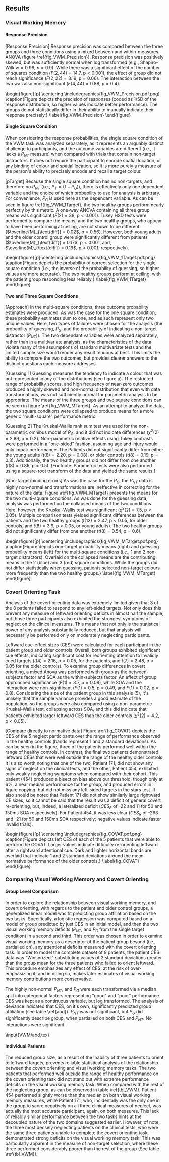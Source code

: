 Results
-------

### Visual Working Memory

#### Response Precision

[Response Precision] Response precision was compared between 
the three groups and three conditions using a mixed between and
within-measures 
ANOVA (figure \ref{fig_VWM_Precision}). Response precision was
positively skewed, but was sufficiently normal when log
transformed (e.g., Shapiro-Wilk $w=0.98$, $p=0.9$). While there
was a significant effect of the number of squares condition
($F(2,44) = 14.7$, $\text{p} < 0.001$), the effect of group did
not reach significance 
($F(2,22) = 3.19$, $\text{p} = 0.06$). The interaction between the
two was also non-significant 
($F(4,44) = 0.88$, $\text{p} = 0.4$).

\begin{figure}[p] 
\centering 
\includegraphics{fig_VWM_Precision.pdf.png} 
\caption{Figure depicts the precision of responses (coded as 1/SD
of the response distribution, so higher values indicate better
performance).  The groups do not statistically differ in their
ability to manually indicate their response precisely.}
\label{fig_VWM_Precision}
\end{figure}



#### Single Square Condition

When considering the response probabilities, the single square 
condition of the VWM task was analyzed
separately, as it represents an arguably distinct challenge to
participants, and the outcome variables are different (i.e., it
lacks a $P_{NT}$ measure) when compared with trials that contain
non-target distractors. It does not require the participant to
encode spatial location, or any binding of colour and spatial
location, so it is more purely a measure of the person's ability
to precisely encode and recall a target colour.

[pTarget] Because the single square condition has no non-targets,
and therefore no $P_{NT}$ (i.e., $P_{T} = (1 - P_{G})$), there is
effectively only one dependent variable and the choice of which
probability to use for analysis is arbitrary. For convenience,
$P_{G}$ is used here as the dependant variable. As can be seen in
figure \ref{fig_VWM_1Target}, the two healthy groups perform
nearly perfectly by this metric. A one-way ANOVA containing all
three group means was significant ($F(2) = 38$, $\text{p} <
0.001$).  Tukey HSD tests were performed to compare the means, and
the two healthy groups, who appear to have been performing at
ceiling, are not shown to be different
($\overline{M}_{\text{diff}}  = 0.02$, $\text{p} = 0.56$).
However, both young adults and the older control group were
significantly different from patients ($\overline{M}_{\text{diff}}
= 0.17$, $\text{p} < 0.001$, and, $\overline{M}_{\text{diff}} =
0.19$, $\text{p} < 0.001$, respectively). 

\begin{figure}[p] 
\centering 
\includegraphics{fig_VWM_1Target.pdf.png} 
\caption{Figure depicts the probability of correct 
selection for the single square condition (i.e., the inverse of
the probability of guessing, so higher values are more accurate). 
The two healthy groups perform at
ceiling, with the patient group responding less reliably.}
\label{fig_VWM_1Target}
\end{figure}

#### Two and Three Square Conditions

[Approach] In the multi-square conditions, three outcome
probability estimates were produced. As was the case for the one
square condition, these probability estimates sum to one, and as
such represent only two unique values. Here, two types of failures
were chosen for the analysis (the probability of guessing,
$P_{G}$, and the probability of indicating a non-target distractor
($P_{NT}$)).  The two dependant variables were analyzed
separately, rather than in a multivariate analysis, as the
characteristics of the data violate many of the assumptions of
standard multivariate tests and the limited sample size would
render any result tenuous at best.  This limits the ability to
compare the two outcomes, but provides clearer answers to the
distinct questions each measure addresses.

[Guessing 1] Guessing measures the tendency to indicate a colour
that was not represented in any of the distributions (see
figure a).  The restricted range of probability scores, and high
frequency of near-zero outcomes produced a highly skewed and
non-normal distribution that even with data transformations, was
not sufficiently normal for parametric analysis to be appropriate.
The means of the three groups and two square conditions can be
seen in figure \ref{fig_VWM_MTarget}. As an attempt to analyze the
data, the two square conditions were collapsed to produce means
for a more generic "multi-square" performance metric.



[Guessing 2] The Kruskal-Wallis rank sum test was used for the
non-parametric omnibus model of $P_G$, and it did not indicate
differences ($\chi^2(2) = 2.89$, $\text{p} = 0.2$). Non-parametric
relative effects using Tukey contrasts were performed in a
"one-sided" fashion, assuming age and injury would only impair
performance.  The Patients did not significantly differ from
either the young adults ($t(8) = 2.20$, $\text{p} = 0.08$), or
older controls ($t(8) = 0.19$, $\text{p} = 0.8$). Additionally,
the two healthy groups did not differ from one another ($t(8) =
0.86$, $\text{p} = 0.5$).  [Footnote: Parametric tests were also
performed using a square-root transform of the data and yielded
the same results.]

[Non-target/binding errors] As was the case for the $P_G$, the
$P_{NT}$ data is highly non-normal and transformations are
ineffective in correcting for the nature of the data. Figure
\ref{fig_VWM_MTarget} presents the means for the two multi-square
conditions. As was done for the guessing data,
analysis was performed on the collapsed means of the two
conditions. Here, however, the Kruskal-Wallis test was significant
($\chi^2(2) = 7.5$, $\text{p} < 0.05$).  Multiple comparison tests
yielded significant differences between the patients and the two
healthy groups ($t(12) = 2.47$, $\text{p} < 0.05$, for older
controls, and $t(8) = 3.9$, $\text{p} < 0.05$, or young adults).
The two healthy groups did not significantly differ from one
another ($t(8) = 0.54$, $\text{p} = 0.6$).

\begin{figure}[p] 
\centering 
\includegraphics{fig_VWM_MTarget.pdf.png} 
\caption{Figure depicts non-target probability means (right) and
guessing probability means (left) for the multi-square conditions
(i.e., 1 and 2 non-target distractors). 
Overlaid on the collapsed means are the
contributing means in the 2 (blue) and 3 (red) square conditions.
While the groups did not differ statistically when guessing,
patients selected non-target colours more frequently than the two
healthy groups.} 
\label{fig_VWM_MTarget}
\end{figure}

### Covert Orienting Task

Analysis of the covert orienting data was extremely limited given
that 3 of the 8 patients failed to respond to any left-sided
targets. Not only does this prevent any measure of leftward
orienting deficits in almost half the sample, but those three
participants also exhibited the strongest symptoms of neglect on
the clinical measures. This means that not only is the statistical
power of any analysis substantially reduced, but that analysis
will necessarily be performed only on moderately neglecting
participants. 


Leftward cue-effect sizes (CES) were calculated for each
participant in the patient group and older controls. Overall, both
groups exhibited significant cue effects, indicating significant
cost for reorienting attention to invalidly cued targets ($t(4) =
2.16$, $\text{p} < 0.05$, for the patients, and $t(7) = 2.48$,
$\text{p} < 0.05$ for the older controls). To examine group
differences in covert orienting, a mixed Anova was performed with
group as the between-subjects factor and SOA as the
within-subjects factor. An effect of group approached significance
($F(1) = 3.7$, $\text{p} = 0.08$), while SOA and the interaction
were non-significant ($F(1) = 0.5$, $\text{p} = 0.49$, and $F(1) =
0.02$, $\text{p} = 0.8$). Considering the size of the patient
group in this analysis (5), it's unlikely that the sample variance
provides a good estimate of the population, so the groups were
also compared using a non-parametric Kruskal-Wallis test,
collapsing across SOA, and this did indicate that patients
exhibited larger leftward CES than the older controls
($\chi^2(2) = 4.2$, $\text{p} < 0.05$).


[Compare directly to normative data] Figure \ref{fig_COVAT}
depicts the CES of the 5 neglect participants over the range of
performance observed in the healthy controls (bands represent 1
and 2 standard deviations).  As can be seen in the figure, three
of the patients performed well within the range of healthy
controls.  In contrast, the final two patients demonstrated
leftward CESs that were well outside the range of the healthy
older controls. It is also worth noting that one of the two,
Patient 171, did not show any signs of neglect on the clinical
tests, and the other, Patient 454, exhibited only weakly
neglecting symptoms when compared with their cohort. This patient
(454) produced a bisection bias above our threshold, though only
at 6\%, a near median performance for the group, and produced
errors in figure copying, but did not miss any left-sided targets
in the stars test. It also should be noted that Patient 171 did
not show similarly large rightward CE sizes, so it cannot be said
that the result was a deficit of general covert re-orienting, but,
indeed, a lateralized deficit ($CES_R$ of -22 and 11 for 50 and
150ms SOA respectively). For Patient 454, it was less clear
($CES_R$ of -263 and -21 for 50 and 150ms SOA respectively;
negative values indicate faster invalid trials).


\begin{figure}[p] 
\centering 
\includegraphics{fig_COVAT.pdf.png} 
\caption{Figure depicts left CES of each of the 5 patients that
were able to perform the COVAT.  Larger values indicate difficulty
re-orienting leftward after a rightward attentional cue. Dark and
lighter horizontal bands are overlaid that indicate 1 and 2
standard deviations around the mean normative performance of the
older controls.} 
\label{fig_COVAT} 
\end{figure}


### Comparing Visual Working Memory and Covert Orienting 

#### Group Level Comparison 

In order to explore the relationship between visual working
memory, and covert orienting, with regards to the patient and
older control groups, a generalized linear model was fit
predicting group affiliation based on the two tasks.
Specifically, a logistic regression was computed based on a model
of group predicted by just CES in an initial model, and then the
two visual working memory deficits ($P_{NT}$, and $P_G$ from the
single target condition) in a second and third. This order was
chosen in order to examine visual working memory as a descriptor
of the patient group beyond (i.e., partialled on), any attentional
deficits measured with the covert orienting task. In order to
model the complete dataset of 8 patients, the patient CES data was
"Winsorized," substituting values of 2 standard deviations greater
than the group mean for the three patients who failed to orient
leftward. This procedure emphasizes any effect of CES, at the risk
of over-emphasizing it, and in doing so, makes later estimates of
visual working memory contributions more conservative. 

The highly non-normal $P_{NT}$, and $P_G$ were each transformed
via a median split into categorical factors representing "good"
and "poor" performance. CES was kept as a continuous variable, but
log transformed. The analysis of deviance indicated that CES, on
it's own, significantly predicted group affiliation (see table
\ref{aod}). $P_{NT}$ was not significant, but $P_G$ did
significantly describe group, when partialled on both CES and
$P_{NT}$.  No interactions were significant.

\input{VWM/aod.tex}


#### Individual Patients
The reduced group size, as a result of the inability of three
patients to orient to leftward targets, prevents reliable
statistical analysis of the relationship between the covert
orienting and visual working memory tasks. The two patients that
performed well outside the range of healthy performance on the
covert orienting task did not stand out with extreme performance
deficits on the visual working memory task. When compared with the
rest of the neglecting group, as can be observed in table
\ref{tbl_VWM}, Patient 454 performed slightly worse than the median on
both visual working memory measures, while Patient 171, who,
incidentally was the only one in the group to score negatively on
all three clinical measures of neglect, was actually the most
accurate participant, again, on both measures. This lack of
reliably similar performance between the two tasks hints at the
decoupled nature of the two domains suggested earlier. However, of
note, the three most densely neglecting patients on the clinical
tests, who were the same three patients unable to complete the
covert orienting task, demonstrated strong deficits on the visual
working memory task.  This was particularly apparent in the
measure of non-target selection, where these three performed
considerably poorer than the rest of the group (See table
\ref{tbl_VWM}). 
